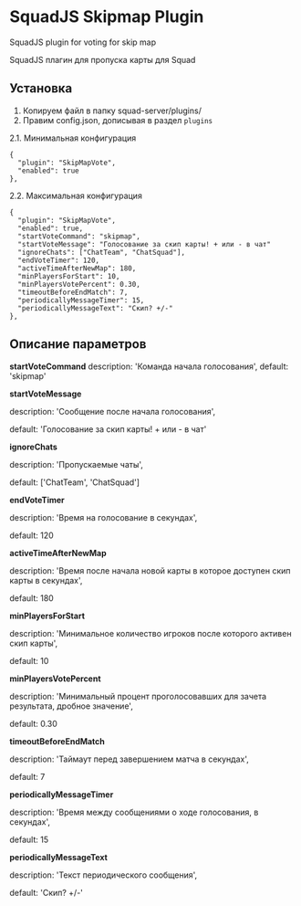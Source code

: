 # SquadJS Skipmap Plugin
SquadJS plugin for voting for skip map

SquadJS плагин для пропуска карты для Squad

## Установка

1. Копируем файл в папку squad-server/plugins/
2. Правим config.json, дописывая в раздел `plugins`

2.1. Минимальная конфигурация
```
{
  "plugin": "SkipMapVote",
  "enabled": true
},
```

2.2. Максимальная конфигурация
```
{
  "plugin": "SkipMapVote",
  "enabled": true,
  "startVoteCommand": "skipmap",
  "startVoteMessage": "Голосование за скип карты! + или - в чат"
  "ignoreChats": ["ChatTeam", "ChatSquad"],
  "endVoteTimer": 120,
  "activeTimeAfterNewMap": 180,
  "minPlayersForStart": 10,
  "minPlayersVotePercent": 0.30,
  "timeoutBeforeEndMatch": 7,
  "periodicallyMessageTimer": 15,
  "periodicallyMessageText": "Скип? +/-"
},
```

## Описание параметров

**startVoteCommand**
  description: 'Команда начала голосования',
  default: 'skipmap'
  
**startVoteMessage**
  
  description: 'Сообщение после начала голосования',
  
  default: 'Голосование за скип карты! + или - в чат'

**ignoreChats**

  description: 'Пропускаемые чаты',

  default: ['ChatTeam', 'ChatSquad']

**endVoteTimer**
  
  description: 'Время на голосование в секундах',
  
  default: 120

**activeTimeAfterNewMap**
  
  description: 'Время после начала новой карты в которое доступен скип карты в секундах',
  
  default: 180

**minPlayersForStart**
  
  description: 'Минимальное количество игроков после которого активен скип карты',
  
  default: 10

**minPlayersVotePercent**
  
  description: 'Минимальный процент проголосовавших для зачета результата, дробное значение',
  
  default: 0.30

**timeoutBeforeEndMatch**
  
  description: 'Таймаут перед завершением матча в секундах',
  
  default: 7

**periodicallyMessageTimer**
  
  description: 'Время между сообщениями о ходе голосования, в секундах',
  
  default: 15

**periodicallyMessageText**
  
  description: 'Текст периодического сообщения',
  
  default: 'Скип? +/-'

